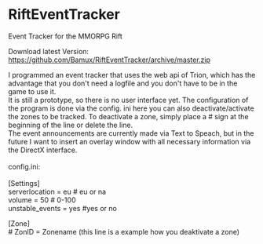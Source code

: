 # RiftEventTracker
Event Tracker for the MMORPG Rift

Download latest Version: https://github.com/Bamux/RiftEventTracker/archive/master.zip

I programmed an event tracker that uses the web api of Trion, which has the advantage that you don't need a logfile and you don't have to be in the game to use it.<br>
It is still a prototype, so there is no user interface yet. The configuration of the program is done via the config. ini here you can also deactivate/activate the zones to be tracked. To deactivate a zone, simply place a # sign at the beginning of the line or delete the line.<br>The event announcements are currently made via Text to Speach, but in the future I want to insert an overlay window with all necessary information via the DirectX interface.<br><br>
config.ini:<br><br>
[Settings]<br>
serverlocation = eu # eu or na<br>
volume = 50 # 0-100<br>
unstable_events = yes #yes or no<br>

[Zone]<br># ZonID = Zonename (this line is a example how you deaktivate a zone)
